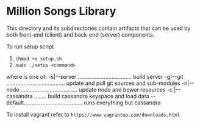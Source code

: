 # Million Songs Library

This directory and its subdirectories contain artifacts that can be used by both front-end (client) and back-end (server) components.

To run setup script 
1. `chmod +x setup.sh`
2. `sudo ./setup <command>`

where <command> is one of:
-s|--server ................................... build server
-g|--git ...................................... update and pull git sources and sub-modules
-n|--node ..................................... update node and bower resources
-c <cassandra-path>|--cassandra <path> ........ build cassandra keyspace and load data
--default...................................... runs everything but cassandra

To install vagrant refer to `https://www.vagrantup.com/downloads.html`